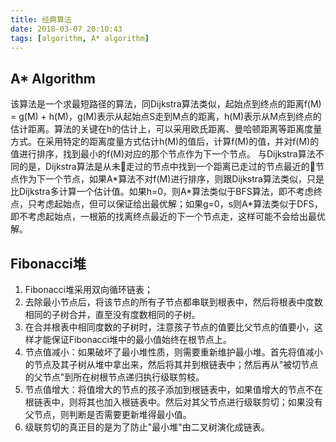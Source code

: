 ```yaml
---
title: 经典算法
date: 2018-03-07 20:10:43
tags: [algorithm, A* algorithm]
---
```


## A* Algorithm
该算法是一个求最短路径的算法，同Dijkstra算法类似，起始点到终点的距离f(M) = g(M) + h(M)，g(M)表示从起始点S走到M点的距离，h(M)表示从M点到终点的估计距离。算法的关键在h的估计上，可以采用欧氏距离、曼哈顿距离等距离度量方式。在采用特定的距离度量方式估计h(M)的值后，计算f(M)的值，并对f(M)的值进行排序，找到最小的f(M)对应的那个节点作为下一个节点。
与Dijkstra算法不同的是，Dijkstra算法是从未走过的节点中找到一个距离已走过的节点最近的节点作为下一个节点，如果A\*算法不对f(M)进行排序，则跟Dijkstra算法类似，只是比Dijkstra多计算一个估计值。如果h=0，则A\*算法类似于BFS算法，即不考虑终点，只考虑起始点，但可以保证给出最优解；如果g=0，s则A*算法类似于DFS，即不考虑起始点，一根筋的找离终点最近的下一个节点走，这样可能不会给出最优解。

<!--more-->

## Fibonacci堆
1. Fibonacci堆采用双向循环链表；
2. 去除最小节点后，将该节点的所有子节点都串联到根表中，然后将根表中度数相同的子树合并，直至没有度数相同的子树。
3. 在合并根表中相同度数的子树时，注意孩子节点的值要比父节点的值要小，这样才能保证Fibonacci堆中的最小值始终在根节点上。
4. 节点值减小：如果破坏了最小堆性质，则需要重新维护最小堆。首先将值减小的节点及其子树从堆中拿出来，然后将其并到根链表中；然后再从"被切节点的父节点"到所在树根节点递归执行级联剪枝。
5. 节点值增大：将值增大的节点的孩子添加到根链表中，如果值增大的节点不在根链表中，则将其也加入根链表中。然后对其父节点进行级联剪切；如果没有父节点，则判断是否需要更新堆得最小值。
6. 级联剪切的真正目的是为了防止"最小堆"由二叉树演化成链表。